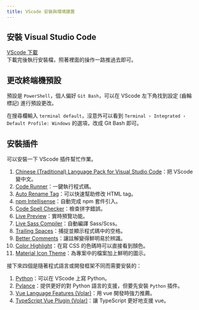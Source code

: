 ```yaml
---
title: VScode 安裝與環境建置
---
```

## 安裝 Visual Studio Code
[VScode 下載](https://code.visualstudio.com/)  
下載完後執行安裝檔，照著裡面的操作一路推過去即可。

## 更改終端機預設
預設是 `PowerShell`，個人偏好 `Git Bash`，可以在 VScode 左下角找到設定 (齒輪標記) 進行預設更改。  

在搜尋欄輸入 `terminal default`，沒意外可以看到 `Terminal › Integrated › Default Profile: Windows` 的選項，改成 Git Bash 即可。


## 安裝插件
可以安裝一下 VScode 插件幫忙作業。  
1. [Chinese (Traditional) Language Pack for Visual Studio Code](https://marketplace.visualstudio.com/items?itemName=MS-CEINTL.vscode-language-pack-zh-hant)：把 VScode 變中文。
2. [Code Runner](https://marketplace.visualstudio.com/items?itemName=formulahendry.code-runner)：一鍵執行程式碼。
3. [Auto Rename Tag](https://marketplace.visualstudio.com/items?itemName=formulahendry.auto-rename-tag)：可以快速幫助修改 HTML tag。
4. [npm Intellisense](https://marketplace.visualstudio.com/items?itemName=christian-kohler.npm-intellisense)：自動完成 npm 套件引入。
5. [Code Spell Checker](https://marketplace.visualstudio.com/items?itemName=streetsidesoftware.code-spell-checker)：檢查拼字錯誤。
6. [Live Preview](https://marketplace.visualstudio.com/items?itemName=ms-vscode.live-server)：實時預覽功能。
7. [Live Sass Compiler](https://marketplace.visualstudio.com/items?itemName=glenn2223.live-sass)：自動編譯 Sass/Scss。
8. [Trailing Spaces](https://marketplace.visualstudio.com/items?itemName=shardulm94.trailing-spaces)：捕捉並顯示程式碼中的空格。
9. [Better Comments](https://marketplace.visualstudio.com/items?itemName=aaron-bond.better-comments)：讓註解變得鮮明易於辨識。
10. [Color Highlight](https://marketplace.visualstudio.com/items?itemName=naumovs.color-highlight)：在寫 CSS 的色碼時可以直接看到顏色。
11. [Material Icon Theme](https://marketplace.visualstudio.com/items?itemName=PKief.material-icon-theme)：為專案中的檔案加上鮮明的圖示。

接下來四個是隨著程式語言或開發框架不同而需要安裝的：  
1. [Python](https://marketplace.visualstudio.com/items?itemName=ms-python.python)：可以在 VScode 上寫 Python。
2. [Pylance](https://marketplace.visualstudio.com/items?itemName=ms-python.vscode-pylance)：提供更好的對 Python 語言的支援，但要先安裝 `Python` 插件。
3. [Vue Language Features (Volar)](https://marketplace.visualstudio.com/items?itemName=Vue.volar)：用 vue 開發時強力推薦。
4. [TypeScript Vue Plugin (Volar)](https://marketplace.visualstudio.com/items?itemName=Vue.vscode-typescript-vue-plugin)：讓 TypeScript 更好地支援 vue。
